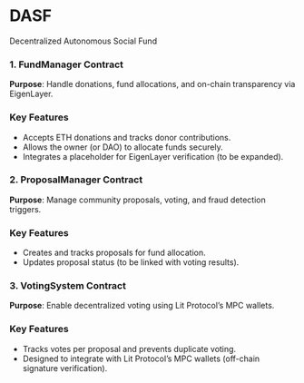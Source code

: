 # DASF
Decentralized Autonomous Social Fund


### **1. FundManager Contract**

**Purpose**: Handle donations, fund allocations, and on-chain transparency via EigenLayer.
### **Key Features**

- Accepts ETH donations and tracks donor contributions.
- Allows the owner (or DAO) to allocate funds securely.
- Integrates a placeholder for EigenLayer verification (to be expanded).

### **2. ProposalManager Contract**

**Purpose**: Manage community proposals, voting, and fraud detection triggers.

### **Key Features**

- Creates and tracks proposals for fund allocation.
- Updates proposal status (to be linked with voting results).

### **3. VotingSystem Contract**

**Purpose**: Enable decentralized voting using Lit Protocol’s MPC wallets.

### **Key Features**

- Tracks votes per proposal and prevents duplicate voting.
- Designed to integrate with Lit Protocol’s MPC wallets (off-chain signature verification).